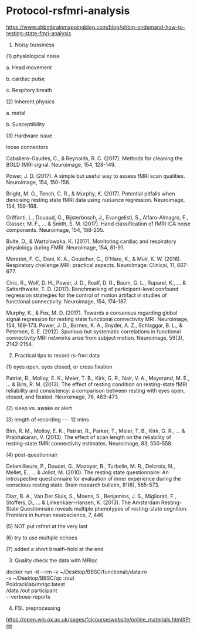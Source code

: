 # Protocol-rsfmri-analysis

https://www.ohbmbrainmappingblog.com/blog/ohbm-ondemand-how-to-resting-state-fmri-analysis

1. Noisy bussiness

(1) physiological noise

a. Head movement

b. cardiac pulse

c. Respitory breath

(2) Inherent physics

a. metal

b. Susceptibility

(3) Hardware issue

loose connectors

Caballero-Gaudes, C., & Reynolds, R. C. (2017). Methods for cleaning the BOLD fMRI signal. Neuroimage, 154, 128-149.

Power, J. D. (2017). A simple but useful way to assess fMRI scan qualities. Neuroimage, 154, 150-158.

Bright, M. G., Tench, C. R., & Murphy, K. (2017). Potential pitfalls when denoising resting state fMRI data using nuisance regression. Neuroimage, 154, 159-168.

Griffanti, L., Douaud, G., Bijsterbosch, J., Evangelisti, S., Alfaro-Almagro, F., Glasser, M. F., ... & Smith, S. M. (2017). Hand classification of fMRI ICA noise components. Neuroimage, 154, 188-205.

Bulte, D., & Wartolowska, K. (2017). Monitoring cardiac and respiratory physiology during FMRI. Neuroimage, 154, 81-91.

Moreton, F. C., Dani, K. A., Goutcher, C., O'Hare, K., & Muir, K. W. (2016). Respiratory challenge MRI: practical aspects. NeuroImage: Clinical, 11, 667-677.

Ciric, R., Wolf, D. H., Power, J. D., Roalf, D. R., Baum, G. L., Ruparel, K., ... & Satterthwaite, T. D. (2017). Benchmarking of participant-level confound regression strategies for the control of motion artifact in studies of functional connectivity. Neuroimage, 154, 174-187.

Murphy, K., & Fox, M. D. (2017). Towards a consensus regarding global signal regression for resting state functional connectivity MRI. Neuroimage, 154, 169-173.
Power, J. D., Barnes, K. A., Snyder, A. Z., Schlaggar, B. L., & Petersen, S. E. (2012). Spurious but systematic correlations in functional connectivity MRI networks arise from subject motion. Neuroimage, 59(3), 2142-2154.





2. Practical tips to record rs-fmri data

(1) eyes open, eyes closed, or cross fixation

Patriat, R., Molloy, E. K., Meier, T. B., Kirk, G. R., Nair, V. A., Meyerand, M. E., ... & Birn, R. M. (2013). The effect of resting condition on resting-state fMRI reliability and consistency: a comparison between resting with eyes open, closed, and fixated. Neuroimage, 78, 463-473.

(2) sleep vs. awake or alert

(3) length of recording --- 12 mins

Birn, R. M., Molloy, E. K., Patriat, R., Parker, T., Meier, T. B., Kirk, G. R., ... & Prabhakaran, V. (2013). The effect of scan length on the reliability of resting-state fMRI connectivity estimates. Neuroimage, 83, 550-558.

(4) post-questionnair

Delamillieure, P., Doucet, G., Mazoyer, B., Turbelin, M. R., Delcroix, N., Mellet, E., ... & Joliot, M. (2010). The resting state questionnaire: An introspective questionnaire for evaluation of inner experience during the conscious resting state. Brain research bulletin, 81(6), 565-573.

Diaz, B. A., Van Der Sluis, S., Moens, S., Benjamins, J. S., Migliorati, F., Stoffers, D., ... & Linkenkaer-Hansen, K. (2013). The Amsterdam Resting-State Questionnaire reveals multiple phenotypes of resting-state cognition. Frontiers in human neuroscience, 7, 446.

(5) NOT put rsfmri at the very last

(6) try to use multiple echoes

(7) added a short breath-hold at the end


3. Quality check the data with MRIqc

docker run -it --rm -v ~/Desktop/BBSC/functional:/data:ro \
                    -v ~/Desktop/BBSC/qc :/out \
                    Poldracklab/mriqc:latest \
                    /data  /out  participant \
                    --verbose-reports
                    
                    
                    
4. FSL preprocessing

https://open.win.ox.ac.uk/pages/fslcourse/website/online_materials.html#Prep

